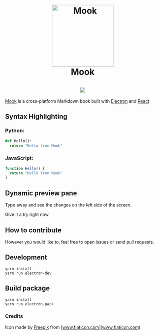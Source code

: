 <h1 align="center">
  <br>
    <a href="https://github.com/kazuar/mook"><img src="https://user-images.githubusercontent.com/422739/30244551-f84f0326-958d-11e7-99f5-a1a2b1c29aac.png" alt="Mook" width="200"></a>
  <br>
  Mook
  <br><br>
  <a href="https://github.com/kazuar/mook"><img src="https://user-images.githubusercontent.com/422739/30395144-3ca389a4-9893-11e7-9662-113bdedcdb3e.png"></a>
</h1>

[Mook](https://github.com/kazuar/mook) is a cross-platform Markdown book built with [Electron](https://electron.atom.io/) and [React](https://facebook.github.io/react/)

## Syntax Highlighting

### Python:

```python
def Hello():
  return "Hello from Mook"
```

### JavaScript:

```javascript
function Hello() {
  return "Hello from Mook"
}
```

## Dynamic preview pane

Type away and see the changes on the left side of the screen.

Give it a try right now.

## How to contribute

However you would like to, feel free to open issues or send pull requests.

## Development

```
yarn install
yarn run electron-dev
```

## Build package

```
yarn install
yarn run electron-pack
```

### Credits

Icon made by [Freepik](http://www.freepik.com/) from [www.flaticon.com](www.flaticon.com)
